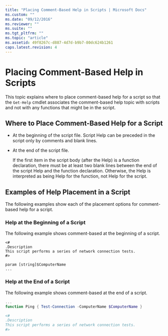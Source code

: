```yaml
---
title: "Placing Comment-Based Help in Scripts | Microsoft Docs"
ms.custom: ""
ms.date: "09/12/2016"
ms.reviewer: ""
ms.suite: ""
ms.tgt_pltfrm: ""
ms.topic: "article"
ms.assetid: 49f8267c-d887-4d7d-b9b7-80dc624b1261
caps.latest.revision: 4
---
```

# Placing Comment-Based Help in Scripts

This topic explains where to place comment-based help for a script so that the `Get-Help` cmdlet associates the comment-based help topic with scripts and not with any functions that might be in the script.

## Where to Place Comment-Based Help for a Script

- At the beginning of the script file. Script Help can be preceded in the script only by comments and blank lines.

- At the end of the script file.

  If the first item in the script body (after the Help) is a function declaration, there must be at least two blank lines between the end of the script Help and the function declaration. Otherwise, the Help is interpreted as being Help for the function, not Help for the script.

## Examples of Help Placement in a Script

 The following examples show each of the placement options for comment-based help for a script.

### Help at the Beginning of a Script

 The following example shows comment-based at the beginning of a script.

```
<#
.Description
This script performs a series of network connection tests.
#>

param [string]$ComputerName
...
```

### Help at the End of a Script

 The following example shows comment-based at the end of a script.

```powershell
...
function Ping { Test-Connection -ComputerName $ComputerName }

<#
.Description
This script performs a series of network connection tests.
#>

```